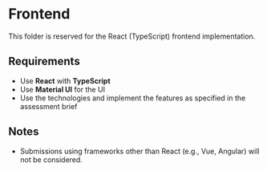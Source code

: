 # Frontend

This folder is reserved for the React (TypeScript) frontend implementation.

## Requirements

- Use **React** with **TypeScript**
- Use **Material UI** for the UI
- Use the technologies and implement the features as specified in the assessment brief

## Notes

- Submissions using frameworks other than React (e.g., Vue, Angular) will not be considered.
